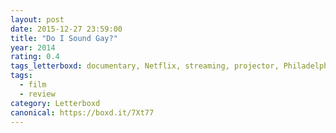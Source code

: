 ```yaml
---
layout: post 
date: 2015-12-27 23:59:00
title: "Do I Sound Gay?"
year: 2014
rating: 0.4
tags_letterboxd: documentary, Netflix, streaming, projector, Philadelphia, Leah
tags:
  - film
  - review
category: Letterboxd
canonical: https://boxd.it/7Xt77
---
```


